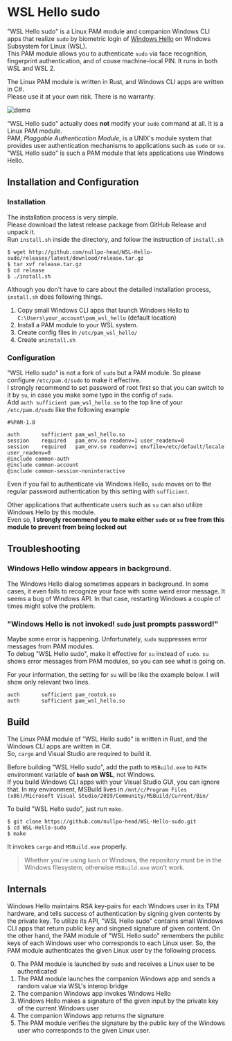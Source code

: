 # WSL Hello sudo

"WSL Hello sudo" is a Linux PAM module and companion Windows CLI apps that realize `sudo` by
biometric login of [Windows Hello](https://www.microsoft.com/en-us/windows/windows-hello) on Windows Subsystem for Linux (WSL).  
This PAM module allows you to authenticate `sudo` via face recognition, fingerprint authentication, and of couse machine-local PIN.
It runs in both WSL and WSL 2.

The Linux PAM module is written in Rust, and Windows CLI apps are written in C#.  
Please use it at your own risk. There is no warranty.

![demo](https://github.com/nullpo-head/WSL-Hello-sudo/blob/master/demo.gif)

"WSL Hello sudo" actually does __not__ modify your `sudo` command at all. It is a Linux PAM module.  
PAM, _Plaggable Authentication Module_, is a UNIX's module system that provides user authentication mechanisms to applications such as `sudo` or `su`. "WSL Hello sudo" is such a PAM module that lets applications use Windows Hello.

## Installation and Configuration

### Installation

The installation process is very simple.  
Please download the latest release package from GitHub Release and unpack it.  
Run `install.sh` inside the directory, and follow the instruction of `install.sh`

```ShellSession
$ wget http://github.com/nullpo-head/WSL-Hello-sudo/releases/latest/download/release.tar.gz
$ tar xvf release.tar.gz
$ cd release
$ ./install.sh
```

Although you don't have to care about the detailed installation process,  
`install.sh` does following things.

1. Copy small Windows CLI apps that launch Windows Hello to `C:\Users\your_account\pam_wsl_hello` (default location)  
2. Install a PAM module to your WSL system.
3. Create config files in `/etc/pam_wsl_hello/`
4. Create `uninstall.sh`

### Configuration

"WSL Hello sudo" is not a fork of `sudo` but a PAM module. So please configure `/etc/pam.d/sudo` to make it effective.  
I strongly recommend to set password of root first so that you can switch to it by `su`, in case you make some typo in the config of `sudo`.  
Add `auth sufficient pam_wsl_hello.so` to the top line of your `/etc/pam.d/sudo` like the following example  

```
#%PAM-1.0

auth       sufficient pam_wsl_hello.so
session    required   pam_env.so readenv=1 user_readenv=0
session    required   pam_env.so readenv=1 envfile=/etc/default/locale user_readenv=0
@include common-auth
@include common-account
@include common-session-noninteractive
```
Even if you fail to authenticate via Windows Hello, `sudo` moves on to the regular password authentication by this setting with `sufficient`.  

Other applications that authenticate users such as `su` can also utilize Windows Hello by this module.  
Even so, __I strongly recommend you to make either `sudo` or `su` free from this module to prevent from being locked out__

## Troubleshooting

### Windows Hello window appears in background.

The Windows Hello dialog sometimes appears in background.
In some cases, it even fails to recognize your face with some weird error message.
It seems a bug of Windows API. In that case, restarting Windows a couple of times might solve the problem.

### "Windows Hello is not invoked! `sudo` just prompts password!"

Maybe some error is happening. Unfortunately, `sudo` suppresses error messages from PAM modules.  
To debug "WSL Hello sudo", make it effective for `su` instead of `sudo`. `su` shows error messages from PAM modules,
so you can see what is going on.

For your information, the setting for `su` will be like the example below.
I will show only relevant two lines.
```
auth       sufficient pam_rootok.so
auth       sufficient pam_wsl_hello.so  
```

## Build

The Linux PAM module of "WSL Hello sudo" is written in Rust, and the Windows CLI apps are written in C#.  
So, `cargo` and Visual Studio are required to build it.

Before building "WSL Hello sudo", add the path to `MSBuild.exe` to `PATH` environment variable of __`bash` on WSL__, not Windows.  
If you build Windows CLI apps with your Visual Studio GUI, you can ignore that.
In my environment, MSBuild lives in `/mnt/c/Program Files (x86)/Microsoft Visual Studio/2019/Community/MSBuild/Current/Bin/`

To build "WSL Hello sudo", just run `make`.

```ShellSession
$ git clone https://github.com/nullpo-head/WSL-Hello-sudo.git
$ cd WSL-Hello-sudo
$ make
```
It invokes `cargo` and `MSBuild.exe` properly.

> Whether you're using `bash` or Windows, the repository must be in the Windows filesystem, otherwise `MSBuild.exe` won't work.

## Internals

Windows Hello maintains RSA key-pairs for each Windows user in its TPM hardware, and tells success of authentication by signing given contents by the private key.
To utilize its API, "WSL Hello sudo" contains small Windows CLI apps that return public key and singned signature of given content.
On the other hand, the PAM module of "WSL Hello sudo" remembers the public keys of each Windows user who corresponds to each Linux user.
So, the PAM module authenticates the given Linux user by the following process.

0. The PAM module is launched by `sudo` and receives a Linux user to be authenticated
1. The PAM module launches the companion Windows app and sends a random value via WSL's interop bridge
2. The companion Windows app invokes Windows Hello
3. Windows Hello makes a signature of the given input by the private key of the current Windows user
4. The companion Windows app returns the signature
5. The PAM module verifies the signature by the public key of the Windows user who corresponds to the given Linux user.

